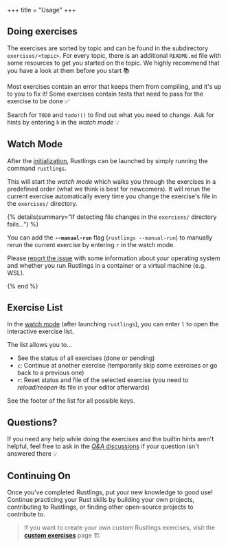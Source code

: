 +++
title = "Usage"
+++

<!-- toc -->

## Doing exercises

The exercises are sorted by topic and can be found in the subdirectory `exercises/<topic>`.
For every topic, there is an additional `README.md` file with some resources to get you started on the topic.
We highly recommend that you have a look at them before you start 📚️

Most exercises contain an error that keeps them from compiling, and it's up to you to fix it!
Some exercises contain tests that need to pass for the exercise to be done ✅

Search for `TODO` and `todo!()` to find out what you need to change.
Ask for hints by entering `h` in the _watch mode_ 💡

## Watch Mode

After the [initialization](@/setup/index.md#initialization), Rustlings can be launched by simply running the command `rustlings`.

This will start the _watch mode_ which walks you through the exercises in a predefined order (what we think is best for newcomers).
It will rerun the current exercise automatically every time you change the exercise's file in the `exercises/` directory.

{% details(summary="If detecting file changes in the <code>exercises/</code> directory fails…") %}

You can add the **`--manual-run`** flag (`rustlings --manual-run`) to manually rerun the current exercise by entering `r` in the watch mode.

Please [report the issue](https://github.com/rust-lang/rustlings/issues/new) with some information about your operating system and whether you run Rustlings in a container or a virtual machine (e.g. WSL).

{% end %}

## Exercise List

In the [watch mode](#watch-mode) (after launching `rustlings`), you can enter `l` to open the interactive exercise list.

The list allows you to…

- See the status of all exercises (done or pending)
- `c`: Continue at another exercise (temporarily skip some exercises or go back to a previous one)
- `r`: Reset status and file of the selected exercise (you need to _reload/reopen_ its file in your editor afterwards)

See the footer of the list for all possible keys.

## Questions?

If you need any help while doing the exercises and the builtin hints aren't helpful, feel free to ask in the [_Q&A_ discussions](https://github.com/rust-lang/rustlings/discussions/categories/q-a?discussions_q=) if your question isn't answered there 💡

## Continuing On

Once you've completed Rustlings, put your new knowledge to good use!
Continue practicing your Rust skills by building your own projects, contributing to Rustlings, or finding other open-source projects to contribute to.

> If you want to create your own custom Rustlings exercises, visit the [**custom exercises**](@/custom-exercises/index.md) page 🏗️
